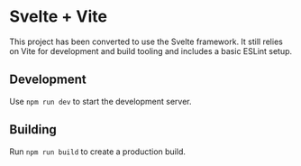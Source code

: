# Svelte + Vite

This project has been converted to use the Svelte framework. It still relies on Vite for development and build tooling and includes a basic ESLint setup.

## Development

Use `npm run dev` to start the development server.

## Building

Run `npm run build` to create a production build.
